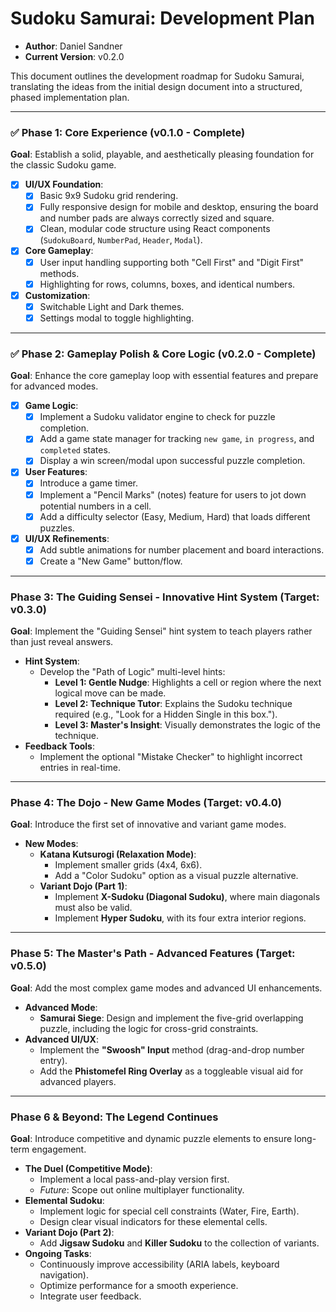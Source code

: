 # Sudoku Samurai: Development Plan

-   **Author**: Daniel Sandner
-   **Current Version**: v0.2.0

This document outlines the development roadmap for Sudoku Samurai, translating the ideas from the initial design document into a structured, phased implementation plan.

---

### ✅ Phase 1: Core Experience (v0.1.0 - Complete)

**Goal**: Establish a solid, playable, and aesthetically pleasing foundation for the classic Sudoku game.

-   [x] **UI/UX Foundation**:
    -   [x] Basic 9x9 Sudoku grid rendering.
    -   [x] Fully responsive design for mobile and desktop, ensuring the board and number pads are always correctly sized and square.
    -   [x] Clean, modular code structure using React components (`SudokuBoard`, `NumberPad`, `Header`, `Modal`).
-   [x] **Core Gameplay**:
    -   [x] User input handling supporting both "Cell First" and "Digit First" methods.
    -   [x] Highlighting for rows, columns, boxes, and identical numbers.
-   [x] **Customization**:
    -   [x] Switchable Light and Dark themes.
    -   [x] Settings modal to toggle highlighting.

---

### ✅ Phase 2: Gameplay Polish & Core Logic (v0.2.0 - Complete)

**Goal**: Enhance the core gameplay loop with essential features and prepare for advanced modes.

-   [x] **Game Logic**:
    -   [x] Implement a Sudoku validator engine to check for puzzle completion.
    -   [x] Add a game state manager for tracking `new game`, `in progress`, and `completed` states.
    -   [x] Display a win screen/modal upon successful puzzle completion.
-   [x] **User Features**:
    -   [x] Introduce a game timer.
    -   [x] Implement a "Pencil Marks" (notes) feature for users to jot down potential numbers in a cell.
    -   [x] Add a difficulty selector (Easy, Medium, Hard) that loads different puzzles.
-   [x] **UI/UX Refinements**:
    -   [x] Add subtle animations for number placement and board interactions.
    -   [x] Create a "New Game" button/flow.

---

### Phase 3: The Guiding Sensei - Innovative Hint System (Target: v0.3.0)

**Goal**: Implement the "Guiding Sensei" hint system to teach players rather than just reveal answers.

-   **Hint System**:
    -   Develop the "Path of Logic" multi-level hints:
        -   **Level 1: Gentle Nudge**: Highlights a cell or region where the next logical move can be made.
        -   **Level 2: Technique Tutor**: Explains the Sudoku technique required (e.g., "Look for a Hidden Single in this box.").
        -   **Level 3: Master's Insight**: Visually demonstrates the logic of the technique.
-   **Feedback Tools**:
    -   Implement the optional "Mistake Checker" to highlight incorrect entries in real-time.

---

### Phase 4: The Dojo - New Game Modes (Target: v0.4.0)

**Goal**: Introduce the first set of innovative and variant game modes.

-   **New Modes**:
    -   **Katana Kutsurogi (Relaxation Mode)**:
        -   Implement smaller grids (4x4, 6x6).
        -   Add a "Color Sudoku" option as a visual puzzle alternative.
    -   **Variant Dojo (Part 1)**:
        -   Implement **X-Sudoku (Diagonal Sudoku)**, where main diagonals must also be valid.
        -   Implement **Hyper Sudoku**, with its four extra interior regions.

---

### Phase 5: The Master's Path - Advanced Features (Target: v0.5.0)

**Goal**: Add the most complex game modes and advanced UI enhancements.

-   **Advanced Mode**:
    -   **Samurai Siege**: Design and implement the five-grid overlapping puzzle, including the logic for cross-grid constraints.
-   **Advanced UI/UX**:
    -   Implement the **"Swoosh" Input** method (drag-and-drop number entry).
    -   Add the **Phistomefel Ring Overlay** as a toggleable visual aid for advanced players.

---

### Phase 6 & Beyond: The Legend Continues

**Goal**: Introduce competitive and dynamic puzzle elements to ensure long-term engagement.

-   **The Duel (Competitive Mode)**:
    -   Implement a local pass-and-play version first.
    -   *Future*: Scope out online multiplayer functionality.
-   **Elemental Sudoku**:
    -   Implement logic for special cell constraints (Water, Fire, Earth).
    -   Design clear visual indicators for these elemental cells.
-   **Variant Dojo (Part 2)**:
    -   Add **Jigsaw Sudoku** and **Killer Sudoku** to the collection of variants.
-   **Ongoing Tasks**:
    -   Continuously improve accessibility (ARIA labels, keyboard navigation).
    -   Optimize performance for a smooth experience.
    -   Integrate user feedback.
